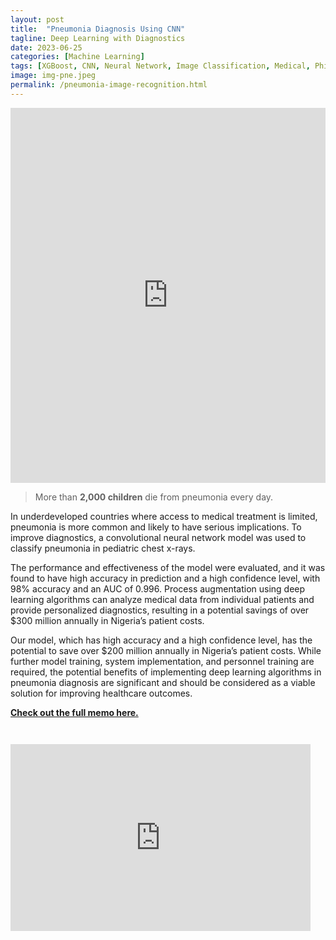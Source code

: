 ```yaml
---
layout: post
title:  "Pneumonia Diagnosis Using CNN"
tagline: Deep Learning with Diagnostics
date: 2023-06-25
categories: [Machine Learning]
tags: [XGBoost, CNN, Neural Network, Image Classification, Medical, Philanthropy]
image: img-pne.jpeg
permalink: /pneumonia-image-recognition.html
---
```



<iframe src="https://ourworldindata.org/grapher/pneumonia-death-rates-age-standardized" loading="lazy" style="width: 100%; height: 600px; border: 0px none;"></iframe>

<br> 

<blockquote>
More than <strong>2,000 children</strong> die from pneumonia every day. 
</blockquote>

In underdeveloped countries where access to medical treatment is limited, pneumonia is more common and likely to have serious implications. To improve diagnostics, a convolutional neural network model was used to classify pneumonia in pediatric chest x-rays. 

The performance and effectiveness of the model were evaluated, and it was found to have high accuracy in prediction and a high confidence level, with 98% accuracy and an AUC of 0.996. Process augmentation using deep learning algorithms can analyze medical data from individual patients and provide personalized diagnostics, resulting in a potential savings of over $300 million annually in Nigeria’s patient costs.

Our model, which has high accuracy and a high confidence level, has the potential to save over $200 million annually in Nigeria’s patient costs. While further model training, system implementation, and personnel training are required, the potential benefits of implementing deep learning algorithms in pneumonia diagnosis are significant and should be considered as a viable solution for improving healthcare outcomes.

[<strong>Check out the full memo here.</strong>](https://jackie-krohn.github.io/data/Pnemonia_Memo_Krohn_Jackie.pdf)

<pre><code>

<iframe src="https://docs.google.com/presentation/d/e/2PACX-1vQxeKOoILqLQpWzOWM8iw2j1rp5LNhII129VoUpsn3N_unojVorXot_VwTft_tGWi1Z_PwY-FqMZQWu/embed?start=false&loop=true&delayms=3000" frameborder="0" width="480" height="299" allowfullscreen="true" mozallowfullscreen="true" webkitallowfullscreen="true"></iframe>

</code></pre>

